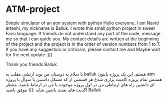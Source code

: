 # ATM-project
 Simple simulator of an atm system with python
Hello everyone, I am Navid َarteshi, my nickname is Balluk. I wrote this small python project in sweet Farsi language. If friends do not understand any part of the code, message me so that I can guide you.
My contact details are written at the beginning of the project and the project is in the order of version numbers from 1 to 7. If you have any suggestion or criticism, please contact me and 
Maybe wait for the next update :)))

Thank you friends
Balluk


با سلام به دوستان
من نوید ارتشی مقلب به balluk هستم.
این یک پروژه پایتون atm هستش تمام پروژه کامنت پزاری شذع هر قسمتی از کد مشکل داشتین یا سوال یا پروژه ای داشتین راه های ارتباطی من در اول پروژه موجوده با من در ارتباط باشید. منتظر آگدیت های بعدی باشین شاید :)))
موفق باشید Balluk
